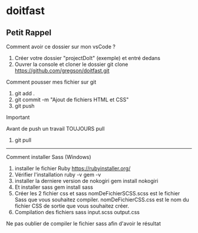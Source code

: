 # doitfast

Petit Rappel 
------------

Comment avoir ce dossier sur mon vsCode ?

1. Créer votre dossier "projectDoIt" (exemple) et entré dedans
2. Ouvrer la console et cloner le dossier 
    git clone https://github.com/gregson/doitfast.git

Comment pousser mes fichier sur git

1. git add .
2. git commit -m "Ajout de fichiers HTML et CSS"
3. git push

Important 

Avant de push un travail TOUJOURS pull  
1. git pull 

-------------------------------------------------------------------------------

Comment installer Sass (Windows)

1. installer le fichier Ruby https://rubyinstaller.org/
2. Vérifier l'installation 
	ruby -v
	gem -v
3. installer la derniere version de nokogiri 
	gem install nokogiri
4. Et installer sass 
	gem install sass  
5. Créer les 2 fichier css et sass
	nomDeFichierSCSS.scss est le fichier Sass que vous souhaitez compiler.
	nomDeFichierCSS.css est le nom du fichier CSS de sortie que vous souhaitez créer.
6. Compilation des fichiers
	sass input.scss output.css

Ne pas oublier de compiler le fichier sass afin d'avoir le résultat